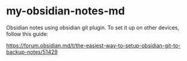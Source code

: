 # my-obsidian-notes-md

Obsidian notes using obsidian git plugin. To set it up on other devices, follow this guide:

https://forum.obsidian.md/t/the-easiest-way-to-setup-obsidian-git-to-backup-notes/51429